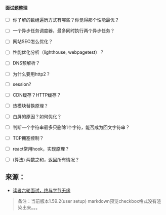 #### 面试题整理   
- [ ] 你了解的数组遍历方式有哪些？你觉得那个性能最优？  
- [ ] 一个异步任务调度器，最多同时执行两个异步任务？  
- [ ] 网站SEO怎么优化？  
- [ ] 性能优化分析（lighthouse, webpagetest）？  
- [ ] DNS预解析？  
- [ ] 为什么要用http2？  
- [ ] session?  
- [ ] CDN缓存？HTTP缓存？  
- [ ] 热模块替换原理？  
- [ ] 白屏的原因？如何优化？  
- [ ] 判断一个字符串最多只删除1个字符，能否成为回文字符串？  
- [ ] TCP拥塞控制？  
- [ ] react常用hook，实现原理？  
- [ ] (算法) 两数之和，返回所有情况？  




## 来源：  

* [读者六轮面试，终与字节无缘](https://mp.weixin.qq.com/s/zTEq5bD5UgVxVE-WMibjQg)  
> 备注：当前版本1.59.2(user setup) markdown预览checkbox格式没有渲染出来。。。